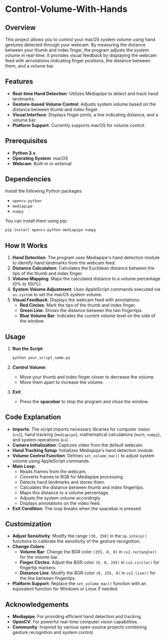 # Control-Volume-With-Hands

## Overview

This project allows you to control your macOS system volume using hand gestures detected through your webcam. By measuring the distance between your thumb and index finger, the program adjusts the system volume in real-time. It provides visual feedback by displaying the webcam feed with annotations indicating finger positions, the distance between them, and a volume bar.

## Features

- **Real-time Hand Detection**: Utilizes Mediapipe to detect and track hand landmarks.
- **Gesture-based Volume Control**: Adjusts system volume based on the distance between thumb and index finger.
- **Visual Interface**: Displays finger joints, a line indicating distance, and a volume bar.
- **Platform Support**: Currently supports macOS for volume control.

## Prerequisites

- **Python 3.x**
- **Operating System**: macOS
- **Webcam**: Built-in or external

## Dependencies

Install the following Python packages:

- `opencv-python`
- `mediapipe`
- `numpy`

You can install them using pip:

```bash
pip install opencv-python mediapipe numpy
```

## How It Works

1. **Hand Detection**: The program uses Mediapipe's hand detection module to identify hand landmarks from the webcam feed.
2. **Distance Calculation**: Calculates the Euclidean distance between the tips of the thumb and index finger.
3. **Volume Mapping**: Maps the calculated distance to a volume percentage (0% to 100%).
4. **System Volume Adjustment**: Uses AppleScript commands executed via `os.system` to set the macOS system volume.
5. **Visual Feedback**: Displays the webcam feed with annotations:
   - **Red Circles**: Mark the tips of the thumb and index finger.
   - **Green Line**: Shows the distance between the two fingertips.
   - **Blue Volume Bar**: Indicates the current volume level on the side of the window.

## Usage

1. **Run the Script**:

   ```bash
   python your_script_name.py
   ```

2. **Control Volume**:

   - Move your thumb and index finger closer to decrease the volume.
   - Move them apart to increase the volume.

3. **Exit**:

   - Press the **spacebar** to stop the program and close the window.

## Code Explanation

- **Imports**: The script imports necessary libraries for computer vision (`cv2`), hand tracking (`mediapipe`), mathematical calculations (`math`, `numpy`), and system operations (`os`).
- **Camera Initialization**: Captures video from the default webcam.
- **Hand Tracking Setup**: Initializes Mediapipe's hand detection module.
- **Volume Control Function**: Defines `set_volume_mac()` to adjust system volume using AppleScript commands.
- **Main Loop**:
  - Reads frames from the webcam.
  - Converts frames to RGB for Mediapipe processing.
  - Detects hand landmarks and stores them.
  - Calculates the distance between thumb and index fingertips.
  - Maps this distance to a volume percentage.
  - Adjusts the system volume accordingly.
  - Displays annotations on the video feed.
- **Exit Condition**: The loop breaks when the spacebar is pressed.

## Customization

- **Adjust Sensitivity**: Modify the range `[30, 350]` in the `np.interp()` functions to calibrate the sensitivity of the gesture recognition.
- **Change Colors**:
  - **Volume Bar**: Change the BGR color `(255, 0, 0)` in `cv2.rectangle()` for the volume bar.
  - **Finger Circles**: Adjust the BGR color `(0, 0, 255)` in `cv2.circle()` for fingertip markers.
  - **Distance Line**: Modify the BGR color `(0, 255, 0)` in `cv2.line()` for the line between fingertips.
- **Platform Support**: Replace the `set_volume_mac()` function with an equivalent function for Windows or Linux if needed.

## Acknowledgements

- **Mediapipe**: For providing efficient hand detection and tracking.
- **OpenCV**: For powerful real-time computer vision capabilities.
- **Community**: Inspired by various open-source projects combining gesture recognition and system control.
